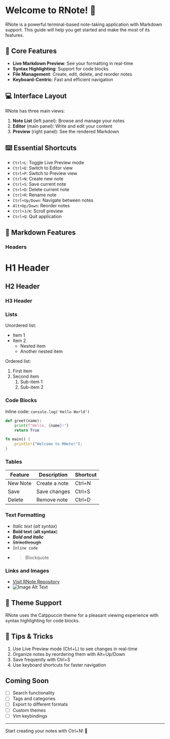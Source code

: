 # Welcome to RNote! 📝

RNote is a powerful terminal-based note-taking application with Markdown support. This guide will help you get started and make the most of its features.

## 🎯 Core Features

- **Live Markdown Preview**: See your formatting in real-time
- **Syntax Highlighting**: Support for code blocks
- **File Management**: Create, edit, delete, and reorder notes
- **Keyboard-Centric**: Fast and efficient navigation

## 💻 Interface Layout

RNote has three main views:

1. **Note List** (left panel): Browse and manage your notes
2. **Editor** (main panel): Write and edit your content
3. **Preview** (right panel): See the rendered Markdown

## ⌨️ Essential Shortcuts

- `Ctrl+L`: Toggle Live Preview mode
- `Ctrl+E`: Switch to Editor view
- `Ctrl+P`: Switch to Preview view
- `Ctrl+N`: Create new note
- `Ctrl+S`: Save current note
- `Ctrl+D`: Delete current note
- `Ctrl+R`: Rename note
- `Ctrl+Up/Down`: Navigate between notes
- `Alt+Up/Down`: Reorder notes
- `Ctrl+J/K`: Scroll preview
- `Ctrl+Q`: Quit application

## 📝 Markdown Features

### Headers

# H1 Header
## H2 Header
### H3 Header

### Lists

Unordered list:
- Item 1
- Item 2
  - Nested item
  - Another nested item

Ordered list:
1. First item
2. Second item
   1. Sub-item 1
   2. Sub-item 2

### Code Blocks

Inline code: `console.log('Hello World')`

```python
def greet(name):
    print(f"Hello, {name}!")
    return True
```

```rust
fn main() {
    println!("Welcome to RNote!");
}
```

### Tables

| Feature | Description | Shortcut |
|---------|-------------|----------|
| New Note | Create a note | Ctrl+N |
| Save | Save changes | Ctrl+S |
| Delete | Remove note | Ctrl+D |

### Text Formatting

- *Italic text* (_alt syntax_)
- **Bold text** (__alt syntax__)
- ***Bold and italic***
- ~~Strikethrough~~
- `Inline code`
- > Blockquote

### Links and Images

- [Visit RNote Repository](https://github.com/username/rnote)
- ![Image Alt Text](image.png)

## 🎨 Theme Support

RNote uses the Catppuccin theme for a pleasant viewing experience with syntax highlighting for code blocks.

## 🚀 Tips & Tricks

1. Use Live Preview mode (Ctrl+L) to see changes in real-time
2. Organize notes by reordering them with Alt+Up/Down
3. Save frequently with Ctrl+S
4. Use keyboard shortcuts for faster navigation

## Coming Soon

- [ ] Search functionality
- [ ] Tags and categories
- [ ] Export to different formats
- [ ] Custom themes
- [ ] Vim keybindings

---

Start creating your notes with Ctrl+N! 🎉
